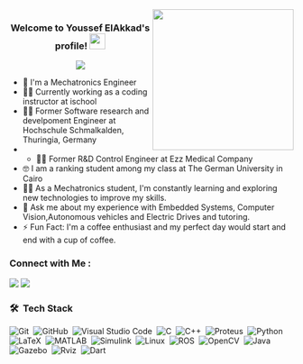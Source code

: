 <!---

- 📫 you can reach me on:
-  gmail: eng.yousseftamer2001@gmail.com 
-  linkedin: https://www.linkedin.com/in/youssef-elakkad-12aa45199/
--->
<!---
YoussefElAkkad/YoussefElAkkad is a ✨ special ✨ repository because its `README.md` (this file) appears on your GitHub profile.
You can click the Preview link to take a look at your changes.
--->

<img width="250" align="right" src="https://c.tenor.com/_DOBjnGspYAAAAAM/code-coding.gif">

<h3 align="center">
  Welcome to Youssef ElAkkad's profile!
  <img src="https://media.giphy.com/media/hvRJCLFzcasrR4ia7z/giphy.gif" width="28">
</h3>

<!-- Typing SVG by DenverCoder1 - https://github.com/DenverCoder1/readme-typing-svg -->
<p align="center">
  <a href="https://github.com/DenverCoder1/readme-typing-svg"><img src="https://readme-typing-svg.herokuapp.com/?lines=Mechatronics-Engineer;Always%20seeking%20excellence&font=Fira%20Code&center=true&width=440&height=45&color=f75c7e&vCenter=true&size=22"></a>
</p> 

- 🏢 I'm a Mechatronics Engineer 
- 👨‍💻 Currently working as a coding instructor at ischool
- 👨‍💻 Former Software research and develpoment Engineer at Hochschule Schmalkalden, Thuringia, Germany
- - 👨‍💻 Former R&D Control Engineer at Ezz Medical Company
- 🤓 I am a ranking student among my class at The German University in Cairo 
- 👨‍💻 As a Mechatronics student, I'm constantly learning and exploring new technologies to improve my skills.
- 💬 Ask me about my experience with Embedded Systems, Computer Vision,Autonomous vehicles and Electric Drives and tutoring.
- ⚡ Fun Fact: I'm a coffee enthusiast and my perfect day would start and end with a cup of coffee.
 


### Connect with Me :

<a href="https://www.linkedin.com/in/youssef-elakkad-12aa45199/" target="_blank"><img src="https://img.shields.io/badge/-Youssef%20ElAkkad-0077B5?style=for-the-badge&logo=Linkedin&logoColor=white"/></a>
<a href="mailto:eng.yousseftamer2001@gmail.com" target="_blank"><img src="https://img.shields.io/badge/-Youssef%20ElAkkad-red?style=for-the-badge&logo=Gmail&logoColor=white"/></a>


### 🛠 &nbsp;Tech Stack
![Git](https://img.shields.io/badge/-Git-05122A?style=flat&logo=git)&nbsp;
![GitHub](https://img.shields.io/badge/-GitHub-05122A?style=flat&logo=github)&nbsp;
![Visual Studio Code](https://img.shields.io/badge/-Visual%20Studio%20Code-05122A?style=flat&logo=visual-studio-code&logoColor=007ACC)&nbsp;
![C](https://img.shields.io/badge/-C-05122A?style=flat&logo=c)&nbsp;
![C++](https://img.shields.io/badge/-C++-05122A?style=flat&logo=c%2B%2B)&nbsp;
![Proteus](https://img.shields.io/badge/-Proteus-05122A?style=flat&logo=proteus)&nbsp;
![Python](https://img.shields.io/badge/-Python%20-05122A?style=flat&logo=python)&nbsp;
![LaTeX](https://img.shields.io/badge/-LaTeX-05122A?style=flat&logo=latex)&nbsp;
![MATLAB](https://img.shields.io/badge/-MATLAB-05122A?style=flat&logo=mathworks)&nbsp;
![Simulink](https://img.shields.io/badge/-Simulink-05122A?style=flat&logo=simulink)&nbsp;
![Linux](https://img.shields.io/badge/-Linux-05122A?style=flat&logo=linux)&nbsp;
![ROS](https://img.shields.io/badge/-ROS-05122A?style=flat&logo=ros)&nbsp;
![OpenCV](https://img.shields.io/badge/-OpenCV-05122A?style=flat&logo=opencv)&nbsp;
![Java](https://img.shields.io/badge/-Java-05122A?style=flat&logo=java)&nbsp;
![Gazebo](https://img.shields.io/badge/-Gazebo-05122A?style=flat&logo=gazebo)&nbsp;
![Rviz](https://img.shields.io/badge/-Rviz-05122A?style=flat&logo=rviz)&nbsp;
![Dart](https://img.shields.io/badge/-Dart-05122A?style=flat&logo=dart)&nbsp;

